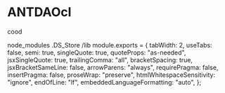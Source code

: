 # ANTDAOcl
cood

node_modules
.DS_Store
/lib
module.exports = {
  tabWidth: 2,
  useTabs: false,
  semi: true,
  singleQuote: true,
  quoteProps: "as-needed",
  jsxSingleQuote: true,
  trailingComma: "all",
  bracketSpacing: true,
  jsxBracketSameLine: false,
  arrowParens: "always",
  requirePragma: false,
  insertPragma: false,
  proseWrap: "preserve",
  htmlWhitespaceSensitivity: "ignore",
  endOfLine: "lf",
  embeddedLanguageFormatting: "auto",
};
